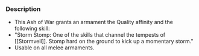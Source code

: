 ### Description
- This Ash of War grants an armament the Quality affinity and the following skill:
- "Storm Stomp: One of the skills that channel the tempests of [[Stormveil]]. Stomp hard on the ground to kick up a momentary storm."
- Usable on all melee armaments.